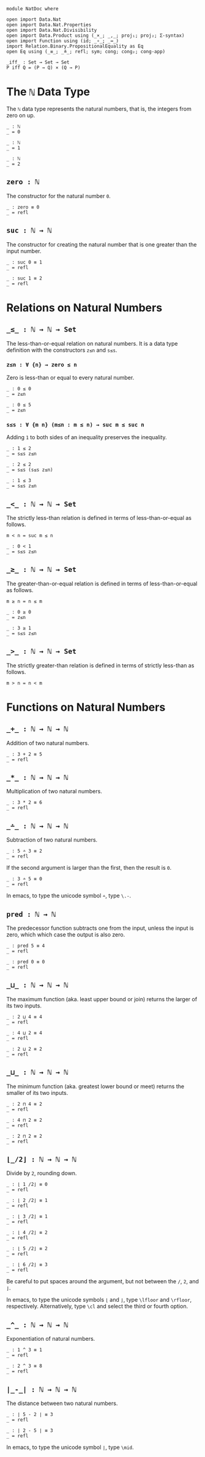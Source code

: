 ```
module NatDoc where
```

```
open import Data.Nat
open import Data.Nat.Properties
open import Data.Nat.Divisibility
open import Data.Product using (_×_; _,_; proj₁; proj₂; Σ-syntax)
open import Function using (id; _∘_; _↔_)
import Relation.Binary.PropositionalEquality as Eq
open Eq using (_≡_; _≗_; refl; sym; cong; cong₂; cong-app)

_iff_ : Set → Set → Set
P iff Q = (P → Q) × (Q → P)
```

# The `ℕ` Data Type <a name="Nat"></a>

The `ℕ` data type represents the natural numbers, that is, the
integers from zero on up.

```
_ : ℕ
_ = 0

_ : ℕ
_ = 1

_ : ℕ
_ = 2
```

## `zero : ℕ`

The constructor for the natural number `0`.

```
_ : zero ≡ 0
_ = refl
```

## `suc : ℕ → ℕ`

The constructor for creating the natural number that is one greater
than the input number.

```
_ : suc 0 ≡ 1
_ = refl

_ : suc 1 ≡ 2
_ = refl
```


# Relations on Natural Numbers

## `_≤_ : ℕ → ℕ → Set`

The less-than-or-equal relation on natural numbers. It is
a data type definition with the constructors `z≤n` and `s≤s`.


### `z≤n : ∀ {n} → zero ≤ n`

Zero is less-than or equal to every natural number.

```
_ : 0 ≤ 0
_ = z≤n

_ : 0 ≤ 5
_ = z≤n
```


### `s≤s : ∀ {m n} (m≤n : m ≤ n) → suc m ≤ suc n`

Adding `1` to both sides of an inequality preserves the inequality.

```
_ : 1 ≤ 2
_ = s≤s z≤n

_ : 2 ≤ 2
_ = s≤s (s≤s z≤n)

_ : 1 ≤ 3
_ = s≤s z≤n
```

## `_<_ : ℕ → ℕ → Set`

The strictly less-than relation is defined in terms of
less-than-or-equal as follows.

    m < n = suc m ≤ n

```
_ : 0 < 1
_ = s≤s z≤n
```


## `_≥_ : ℕ → ℕ → Set`

The greater-than-or-equal relation is defined in terms
of less-than-or-equal as follows.

    m ≥ n = n ≤ m

```
_ : 0 ≥ 0
_ = z≤n
```

```
_ : 3 ≥ 1
_ = s≤s z≤n
```


## `_>_ : ℕ → ℕ → Set`

The strictly greater-than relation is defined in terms of strictly
less-than as follows.

    m > n = n < m


# Functions on Natural Numbers

## `_+_ : ℕ → ℕ → ℕ`

Addition of two natural numbers.

```
_ : 3 + 2 ≡ 5
_ = refl
```

## `_*_ : ℕ → ℕ → ℕ`

Multiplication of two natural numbers.

```
_ : 3 * 2 ≡ 6
_ = refl
```

## `_∸_ : ℕ → ℕ → ℕ`

Subtraction of two natural numbers.

```
_ : 5 ∸ 3 ≡ 2
_ = refl
```

If the second argument is larger than the first, then
the result is `0`.

```
_ : 3 ∸ 5 ≡ 0
_ = refl
```

In emacs, to type the unicode symbol `∸`, type `\.-`.


## `pred : ℕ → ℕ`

The predecessor function subtracts one from the input, unless
the input is zero, which which case the output is also zero.

```
_ : pred 5 ≡ 4
_ = refl

_ : pred 0 ≡ 0
_ = refl
```

## `_⊔_ : ℕ → ℕ → ℕ`

The maximum function (aka. least upper bound or join) returns the
larger of its two inputs.

```
_ : 2 ⊔ 4 ≡ 4
_ = refl

_ : 4 ⊔ 2 ≡ 4
_ = refl

_ : 2 ⊔ 2 ≡ 2
_ = refl
```

## `_⊔_ : ℕ → ℕ → ℕ`

The minimum function (aka. greatest lower bound or meet) returns the
smaller of its two inputs.

```
_ : 2 ⊓ 4 ≡ 2
_ = refl

_ : 4 ⊓ 2 ≡ 2
_ = refl

_ : 2 ⊓ 2 ≡ 2
_ = refl
```

## `⌊_/2⌋ : ℕ → ℕ → ℕ`

Divide by `2`, rounding down.

```
_ : ⌊ 1 /2⌋ ≡ 0
_ = refl

_ : ⌊ 2 /2⌋ ≡ 1
_ = refl

_ : ⌊ 3 /2⌋ ≡ 1
_ = refl

_ : ⌊ 4 /2⌋ ≡ 2
_ = refl

_ : ⌊ 5 /2⌋ ≡ 2
_ = refl

_ : ⌊ 6 /2⌋ ≡ 3
_ = refl
```

Be careful to put spaces around the argument, but not between
the `/`, `2`, and `⌋`.

In emacs, to type the unicode symbols `⌊` and `⌋`, type `\lfloor`
and `\rfloor`, respectively. Alternatively, type `\cl` and select
the third or fourth option.

## `_^_ : ℕ → ℕ → ℕ`

Exponentiation of natural numbers.

```
_ : 1 ^ 3 ≡ 1
_ = refl

_ : 2 ^ 3 ≡ 8
_ = refl
```

## `∣_-_∣ : ℕ → ℕ → ℕ`

The distance between two natural numbers.

```
_ : ∣ 5 - 2 ∣ ≡ 3
_ = refl

_ : ∣ 2 - 5 ∣ ≡ 3
_ = refl
```

In emacs, to type the unicode symbol `∣`, type `\mid`.

